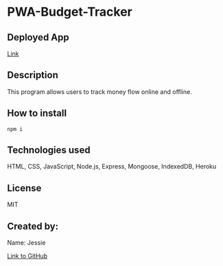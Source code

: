# PWA-Budget-Tracker

## Deployed App

[Link](https://thawing-depths-13966.herokuapp.com/)

## Description

This program allows users to track money flow online and offline.

## How to install

`npm i`

## Technologies used

HTML, CSS, JavaScript, Node.js, Express, Mongoose, IndexedDB, Heroku

## License

MIT

## Created by:

Name: Jessie

[Link to GitHub](https://github.com/ladystephani)
